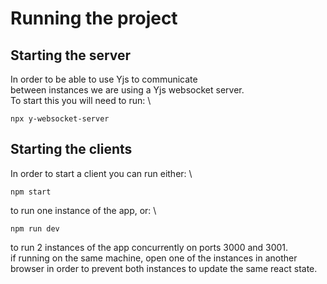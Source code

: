 # Running the project

## Starting the server

In order to be able to use Yjs to communicate \
between instances we are using a Yjs websocket server. \
To start this you will need to run: \

`npx y-websocket-server`

## Starting the clients

In order to start a client you can run either: \

`npm start`

to run one instance of the app, or: \

`npm run dev`

to run 2 instances of the app concurrently on ports 3000 and 3001. \
if running on the same machine, open one of the instances in another \
browser in order to prevent both instances to update the same react state.
